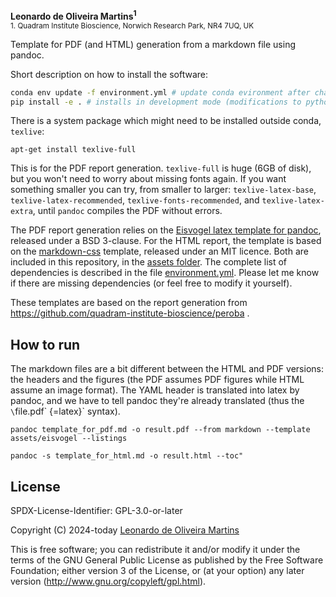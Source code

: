 __Leonardo de Oliveira Martins<sup>1</sup>__
<br>
<sub>1. Quadram Institute Bioscience, Norwich Research Park, NR4 7UQ, UK</sub>

Template for PDF (and HTML) generation from a markdown file using pandoc.

Short description on how to install the software:

```bash
conda env update -f environment.yml # update conda evironment after changing dependencies
pip install -e . # installs in development mode (modifications to python files are live)
```

There is a system package which might need to be installed outside conda, `texlive`:
```
apt-get install texlive-full
```
This is for the PDF report generation. `texlive-full` is huge (6GB of disk), but you won't need to worry about missing fonts again.
If you want something smaller you can try, from smaller to larger: `texlive-latex-base`, `texlive-latex-recommended`, 
`texlive-fonts-recommended`, and `texlive-latex-extra`, until `pandoc` compiles the PDF without errors.

The PDF report generation relies on the [Eisvogel latex template for pandoc](https://github.com/Wandmalfarbe/pandoc-latex-template), 
released under a BSD 3-clause.
For the HTML report, the template is based on the [markdown-css](https://github.com/otsaloma/markdown-css) template,
released under an MIT licence. 
Both are included in this repository, in the [assets folder](./assets).
The complete list of dependencies is described in the file [environment.yml](./environment.yml).
Please let me know if there are missing dependencies (or feel free to modify it yourself).

These templates are based on the report generation from https://github.com/quadram-institute-bioscience/peroba . 

## How to run
The markdown files are a bit different between the HTML and PDF versions: the headers and the figures (the PDF assumes PDF figures while HTML
assume an image format). 
The YAML header is translated into latex by pandoc, and we have to tell pandoc they're already translated (thus the
`\`file.pdf\` {=latex}` syntax).


```
pandoc template_for_pdf.md -o result.pdf --from markdown --template assets/eisvogel --listings

pandoc -s template_for_html.md -o result.html --toc"
```

## License 
SPDX-License-Identifier: GPL-3.0-or-later

Copyright (C) 2024-today  [Leonardo de Oliveira Martins](https://github.com/leomrtns)

This is free software; you can redistribute it and/or modify it under the terms of the GNU General Public
License as published by the Free Software Foundation; either version 3 of the License, or (at your option) any later
version (http://www.gnu.org/copyleft/gpl.html).
